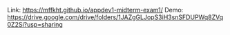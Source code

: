 Link: https://mffkht.github.io/appdev1-midterm-exam1/
Demo: https://drive.google.com/drive/folders/1JAZgGLJopS3iH3snSFDUPWq8ZVq0Z2Si?usp=sharing